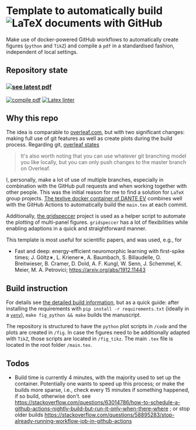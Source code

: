 # Template to automatically build ![LaTeX](https://upload.wikimedia.org/wikipedia/commons/thumb/9/92/LaTeX_logo.svg/60px-LaTeX_logo.svg.png) documents with GitHub
Make use of docker-powered GitHub workflows to automatically create figures (`python` and `TikZ`) and compile a `pdf` in a standardised fashion, independent of local settings.


## Repository state
### [![see latest pdf](https://img.shields.io/static/v1?label=PDF&logo=adobeacrobatreader&message=see%20latest%20version&color=success)](../../blob/compiledPDF/main.pdf)
[![compile pdf](../../workflows/compile%20pdf/badge.svg)](../../actions/workflows/latex_compile.yml)
[![Latex linter](../../workflows/Latex%20linter/badge.svg)](../../actions/workflows/tex_linter.yml)

## Why this repo
The idea is comparable to [overleaf.com](https://www.overleaf.com), but with two significant changes: making full use of git features as well as create plots during the build process.
Regarding git, [overleaf states](https://www.overleaf.com/blog/195-new-collaborate-online-and-offline-with-overleaf-and-git-beta)
> It's also worth noting that you can use whatever git branching model you like locally, but you can only push changes to the master branch on Overleaf. 

I, personally, make a lot of use of multiple branches, especially in combination with the GitHub pull requests and when working together with other people. This was the initial reason for me to find a solution for `LaTeX` group projects. 
[The texlive docker container of DANTE EV](https://github.com/dante-ev/docker-texlive) combines well with the GitHub Actions to automatically build the `main.tex` at each commit.

Additionally, [the gridspeccer](https://github.com/gridspeccer/gridspeccer) project is used as a helper script to automate the plotting of multi-panel figures.
`gridspeccer` has a lot of flexibilities while enabling adaptions in a quick and straightforward manner.

This template is most useful for scientific papers, and was used, e.g., for
* Fast and deep: energy-efficient neuromorphic learning with first-spike times; J. Göltz∗, L. Kriener∗, A. Baumbach, S. Billaudelle, O. Breitwieser, B. Cramer, D. Dold, A. F. Kungl, W. Senn, J. Schemmel, K. Meier, M. A. Petrovici; https://arxiv.org/abs/1912.11443

## Build instruction
For details see [the detailed build information](additionalInfo.md#build-instruction), but as a quick guide:
after installing the requirements with `pip install -r requirements.txt` (ideally in a [`venv`](https://docs.python.org/3/library/venv.html)), `make fig_python && make` builds the manuscript.

The repository is structured to have the `python` plot scripts in `/code` and the plots are created in `/fig`.
In case the figures need to be additionally adapted with `TikZ`, those scripts are located in `/fig_tikz`.
The main `.tex` file is located in the root folder `/main.tex`.

## Todos
* Build time is currently 4 minutes, with the majority used to set up the container. Potentially one wants to speed up this process; or make the builds more sparse, i.e., check every 15 minutes if something happened, if so build, otherwise don't. see https://stackoverflow.com/questions/63014786/how-to-schedule-a-github-actions-nightly-build-but-run-it-only-when-there-where ; or stop older builds https://stackoverflow.com/questions/58895283/stop-already-running-workflow-job-in-github-actions
